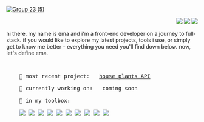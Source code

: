[![Group 23 (5)](https://user-images.githubusercontent.com/98010825/170812924-23394edb-a74a-49e7-b7fd-9164151dc8f2.svg)](https://rosoema.com/)

<p align="right">
    <a target="_blank" href="https://www.linkedin.com/in/rosoema/" ><img src="https://img.shields.io/badge/LinkedIn-0077B5?style=flat-for-the-badge&logo=linkedin&logoColor=white&link=https://www.linkedin.com/in/rosoema/"/></a>
    <a target="_blank" href="mailto:roso.emawd@gmail.com"><img src="https://img.shields.io/badge/Gmail-D14836?style=flat-for-the-badge&logo=gmail&logoColor=white&link=mailto:roso.emawd@gmail.com"/></a>
    <a target="_blank" href="https://twitter.com/ffc0cbDeficient" ><img src="https://img.shields.io/badge/Twitter-1DA1F2?style=flat-for-the-badge&logo=twitter&logoColor=white"/></a>
</p>

<p>hi there. my name is ema and i'm a front-end developer on a journey to full-stack. if you would like to explore my latest projects, tools i use, or simply get to know me better - everything you need you'll find down below. now, let's define ema.</p>

<br>

<pre>
    🚀 most recent project:   <a href="https://t.co/tvJoeh2vEg">house plants API</a>

    🔧 currently working on:   coming soon
    
    🧰 in my toolbox:
    
    <img src="https://img.shields.io/badge/JavaScript-F7DF1E?style=flat-for-the-badge&logo=javascript&logoColor=black"/> <img src="https://img.shields.io/badge/React-20232A?style=flat-for-the-badge&logo=react&logoColor=61DAFB"/> <img src="https://img.shields.io/badge/HTML5-E34F26?style=flat-for-the-badge&logo=html5&logoColor=white"/> <img src="https://img.shields.io/badge/CSS3-1572B6?style=flat-for-the-badge&logo=css3&logoColor=white"/> <img src="https://img.shields.io/badge/Node.js-43853D?style=flat-for-the-badge&logo=node.js&logoColor=white"/> <img src="https://img.shields.io/badge/Sass-CC6699?style=flat-for-the-badge&logo=sass&logoColor=white"/> <img src="https://img.shields.io/badge/Express.js-404D59?style=flat-for-the-badge"/> <img src="https://img.shields.io/badge/Bootstrap-563D7C?style=flat-for-the-badge&logo=bootstrap&logoColor=white"/> <img src="https://img.shields.io/badge/styled--components-DB7093?style=flat-for-the-badge&logo=styled-components&logoColor=white"/> <img src="https://img.shields.io/badge/jQuery-0769AD?style=flat-for-the-badge&logo=jquery&logoColor=white"/>
</pre>
